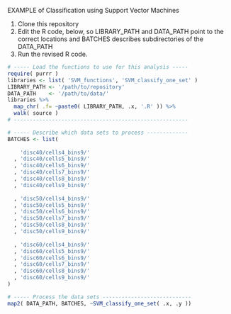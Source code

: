 EXAMPLE of
   Classification using Support Vector Machines 

1. Clone this repository
2. Edit the R code, below, so LIBRARY_PATH and DATA_PATH point to the correct locations and BATCHES describes subdirectories of the DATA_PATH
3. Run the revised R code.

```R
# ----- Load the functions to use for this analysis -----
require( purrr )
libraries <- list( 'SVM_functions', 'SVM_classify_one_set' )
LIBRARY_PATH <- '/path/to/repository'
DATA_PATH    <- '/path/to/data/'
libraries %>%
  map_chr( .f= ~paste0( LIBRARY_PATH, .x, '.R' )) %>%
  walk( source )
# -------------------------------------------------------

# ----- Describe which data sets to process -------------
BATCHES <- list(
  
    'disc40/cells4_bins9/'
  , 'disc40/cells5_bins9/'
  , 'disc40/cells6_bins9/'
  , 'disc40/cells7_bins9/'
  , 'disc40/cells8_bins9/'
  , 'disc40/cells9_bins9/'
  
  , 'disc50/cells4_bins9/'
  , 'disc50/cells5_bins9/'
  , 'disc50/cells6_bins9/'
  , 'disc50/cells7_bins9/'
  , 'disc50/cells8_bins9/'
  , 'disc50/cells9_bins9/'
  
  , 'disc60/cells4_bins9/'
  , 'disc60/cells5_bins9/'
  , 'disc60/cells6_bins9/'
  , 'disc60/cells7_bins9/'
  , 'disc60/cells8_bins9/'
  , 'disc60/cells9_bins9/'
)

# ----- Process the data sets ----------------------------
map2( DATA_PATH, BATCHES, ~SVM_classify_one_set( .x, .y ))
```
